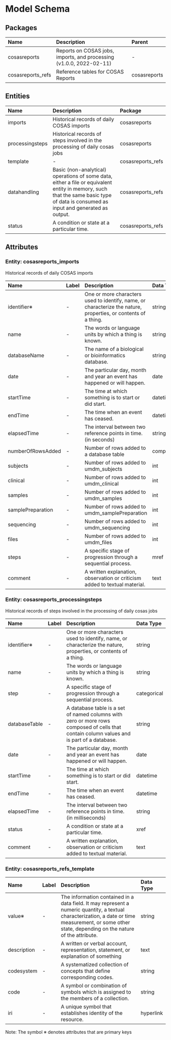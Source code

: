 # Model Schema

## Packages

| Name | Description | Parent |
|:---- |:-----------|:------|
| cosasreports | Reports on COSAS jobs, imports, and processing (v1.0.0, 2022-02-11) | - |
| cosasreports_refs | Reference tables for COSAS Reports | cosasreports |

## Entities

| Name | Description | Package |
|:---- |:-----------|:-------|
| imports | Historical records of daily COSAS imports | cosasreports |
| processingsteps | Historical records of steps involved in the processing of daily cosas jobs | cosasreports |
| template | - | cosasreports_refs |
| datahandling | Basic (non-analytical) operations of some data, either a file or equivalent entity in memory, such that the same basic type of data is consumed as input and generated as output. | cosasreports_refs |
| status | A condition or state at a particular time. | cosasreports_refs |

## Attributes

### Entity: cosasreports_imports

Historical records of daily COSAS imports

| Name | Label | Description | Data Type |
|:---- |:-----|:-----------|:---------|
| identifier&#8251; | - | One or more characters used to identify, name, or characterize the nature, properties, or contents of a thing. | string |
| name | - | The words or language units by which a thing is known. | string |
| databaseName | - | The name of a biological or bioinformatics database. | string |
| date | - | The particular day, month and year an event has happened or will happen. | date |
| startTime | - | The time at which something is to start or did start. | datetime |
| endTime | - | The time when an event has ceased. | datetime |
| elapsedTime | - | The interval between two reference points in time. (in seconds) | string |
| numberOfRowsAdded | - | Number of rows added to a database table | compound |
| subjects | - | Number of rows added to umdm_subjects | int |
| clinical | - | Number of rows added to umdm_clinical | int |
| samples | - | Number of rows added to umdm_samples | int |
| samplePreparation | - | Number of rows added to umdm_samplePreparation | int |
| sequencing | - | Number of rows added to umdm_sequencing | int |
| files | - | Number of rows added to umdm_files | int |
| steps | - | A specific stage of progression through a sequential process. | mref |
| comment | - | A written explanation, observation or criticism added to textual material. | text |

### Entity: cosasreports_processingsteps

Historical records of steps involved in the processing of daily cosas jobs

| Name | Label | Description | Data Type |
|:---- |:-----|:-----------|:---------|
| identifier&#8251; | - | One or more characters used to identify, name, or characterize the nature, properties, or contents of a thing. | string |
| name | - | The words or language units by which a thing is known. | string |
| step | - | A specific stage of progression through a sequential process. | categorical |
| databaseTable | - | A database table is a set of named columns with zero or more rows composed of cells that contain column values and is part of a database. | string |
| date | - | The particular day, month and year an event has happened or will happen. | date |
| startTime | - | The time at which something is to start or did start. | datetime |
| endTime | - | The time when an event has ceased. | datetime |
| elapsedTime | - | The interval between two reference points in time. (in milliseconds) | string |
| status | - | A condition or state at a particular time. | xref |
| comment | - | A written explanation, observation or criticism added to textual material. | text |

### Entity: cosasreports_refs_template

| Name | Label | Description | Data Type |
|:---- |:-----|:-----------|:---------|
| value&#8251; | - | The information contained in a data field. It may represent a numeric quantity, a textual characterization, a date or time measurement, or some other state, depending on the nature of the attribute. | string |
| description | - | A written or verbal account, representation, statement, or explanation of something | text |
| codesystem | - | A systematized collection of concepts that define corresponding codes. | string |
| code | - | A symbol or combination of symbols which is assigned to the members of a collection. | string |
| iri | - | A unique symbol that establishes identity of the resource. | hyperlink |

Note: The symbol &#8251; denotes attributes that are primary keys

